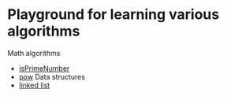 Playground for learning various algorithms
==========================================

Math algorithms
* [isPrimeNumber](https://github.com/sergejusb/algorithms/blob/master/isPrimeNumber.js)
* [pow](https://github.com/sergejusb/algorithms/blob/master/pow.js)
Data structures
* [linked list](https://github.com/sergejusb/algorithms/blob/master/linkedList.js)
